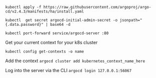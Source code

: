 `kubectl apply -f https://raw.githubusercontent.com/argoproj/argo-cd/v2.4.3/manifests/ha/install.yaml`

`kubectl  get secret argocd-initial-admin-secret -o jsonpath="{.data.password}" | base64 -d`

`kubectl port-forward service/argocd-server :80`

Get your current context for your k8s cluster

`kubectl config get-contexts -o name`

Add the context
`argocd cluster add kubernetes_context_name_here`

Log into the server via the CLI
`argocd login 127.0.0.1:56067`